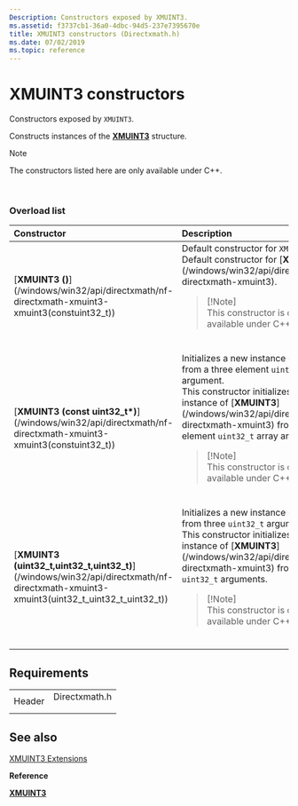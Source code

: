 ```yaml
---
Description: Constructors exposed by XMUINT3.
ms.assetid: f3737cb1-36a0-4dbc-94d5-237e7395670e
title: XMUINT3 constructors (Directxmath.h)
ms.date: 07/02/2019
ms.topic: reference
---
```


# XMUINT3 constructors

Constructors exposed by `XMUINT3`.

Constructs instances of the [**XMUINT3**](/windows/win32/api/directxmath/ns-directxmath-xmuint3) structure.

> [!Note]  
> The constructors listed here are only available under C++.

 

### Overload list



<table>
<colgroup>
<col style="width: 50%" />
<col style="width: 50%" />
</colgroup>
<thead>
<tr class="header">
<th style="text-align: left;">Constructor</th>
<th style="text-align: left;">Description</th>
</tr>
</thead>
<tbody>
<tr class="odd">
<td style="text-align: left;">[<strong>XMUINT3 ()</strong>](/windows/win32/api/directxmath/nf-directxmath-xmuint3-xmuint3(constuint32_t))</td>
<td style="text-align: left;">Default constructor for <code>XMUINT3</code>.<br/> Default constructor for [<strong>XMUINT3</strong>](/windows/win32/api/directxmath/ns-directxmath-xmuint3).<br/>
<blockquote>
[!Note]<br />
This constructor is only available under C++.
</blockquote>
<br/></td>
</tr>
<tr class="even">
<td style="text-align: left;">[<strong>XMUINT3 (const uint32_t*)</strong>](/windows/win32/api/directxmath/nf-directxmath-xmuint3-xmuint3(constuint32_t))</td>
<td style="text-align: left;">Initializes a new instance of <code>XMUINT3</code> from a three element <code>uint32_t</code> array argument.<br/> This constructor initializes a new instance of [<strong>XMUINT3</strong>](/windows/win32/api/directxmath/ns-directxmath-xmuint3) from a three-element <code>uint32_t</code> array argument.<br/>
<blockquote>
[!Note]<br />
This constructor is only available under C++.
</blockquote>
<br/></td>
</tr>
<tr class="odd">
<td style="text-align: left;">[<strong>XMUINT3 (uint32_t,uint32_t,uint32_t)</strong>](/windows/win32/api/directxmath/nf-directxmath-xmuint3-xmuint3(uint32_t_uint32_t_uint32_t))</td>
<td style="text-align: left;">Initializes a new instance of <code>XMUINT3</code> from three <code>uint32_t</code> arguments.<br/> This constructor initializes a new instance of [<strong>XMUINT3</strong>](/windows/win32/api/directxmath/ns-directxmath-xmuint3) from three <code>uint32_t</code> arguments.<br/>
<blockquote>
[!Note]<br />
This constructor is only available under C++.
</blockquote>
<br/></td>
</tr>
</tbody>
</table>



## Requirements



|                   |                                                                                          |
|-------------------|------------------------------------------------------------------------------------------|
| Header<br/> | <dl> <dt>Directxmath.h</dt> </dl> |



## See also

<dl> <dt>

[XMUINT3 Extensions](ovw-xmuint3-extensions.md)
</dt> <dt>

**Reference**
</dt> <dt>

[**XMUINT3**](/windows/win32/api/directxmath/ns-directxmath-xmuint3)
</dt> </dl>

 

 